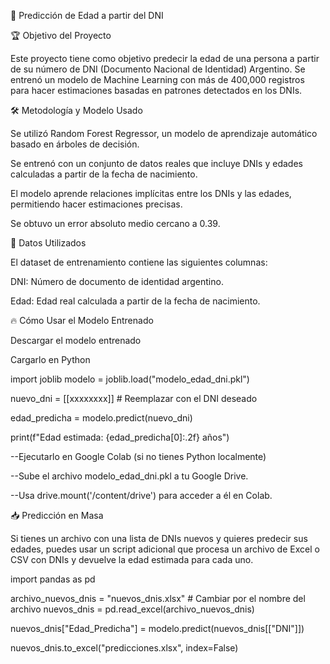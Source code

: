 📌 Predicción de Edad a partir del DNI

🏆 Objetivo del Proyecto

Este proyecto tiene como objetivo predecir la edad de una persona a partir de su número de DNI (Documento Nacional de Identidad) Argentino. Se entrenó un modelo de Machine Learning con más de 400,000 registros para hacer estimaciones basadas en patrones detectados en los DNIs.

🛠️ Metodología y Modelo Usado

Se utilizó Random Forest Regressor, un modelo de aprendizaje automático basado en árboles de decisión.

Se entrenó con un conjunto de datos reales que incluye DNIs y edades calculadas a partir de la fecha de nacimiento.

El modelo aprende relaciones implícitas entre los DNIs y las edades, permitiendo hacer estimaciones precisas.

Se obtuvo un error absoluto medio cercano a 0.39.

📂 Datos Utilizados

El dataset de entrenamiento contiene las siguientes columnas:

DNI: Número de documento de identidad argentino.

Edad: Edad real calculada a partir de la fecha de nacimiento.

🔥 Cómo Usar el Modelo Entrenado

Descargar el modelo entrenado

Cargarlo en Python

import joblib
modelo = joblib.load("modelo_edad_dni.pkl")

nuevo_dni = [[xxxxxxxx]]  # Reemplazar con el DNI deseado

edad_predicha = modelo.predict(nuevo_dni)

print(f"Edad estimada: {edad_predicha[0]:.2f} años")

--Ejecutarlo en Google Colab (si no tienes Python localmente)

--Sube el archivo modelo_edad_dni.pkl a tu Google Drive.

--Usa drive.mount('/content/drive') para acceder a él en Colab.

📥 Predicción en Masa

Si tienes un archivo con una lista de DNIs nuevos y quieres predecir sus edades, puedes usar un script adicional que procesa un archivo de Excel o CSV con DNIs y devuelve la edad estimada para cada uno.

import pandas as pd

archivo_nuevos_dnis = "nuevos_dnis.xlsx"  # Cambiar por el nombre del archivo
nuevos_dnis = pd.read_excel(archivo_nuevos_dnis)

nuevos_dnis["Edad_Predicha"] = modelo.predict(nuevos_dnis[["DNI"]])

nuevos_dnis.to_excel("predicciones.xlsx", index=False)
